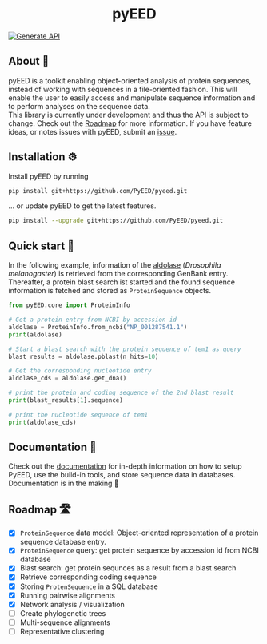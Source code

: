 <div align="center">
<h1 align="center">pyEED

</div>

[![Generate API](https://github.com/PyEED/pyeed/actions/workflows/generate_api.yaml/badge.svg)](https://github.com/PyEED/pyeed/actions/workflows/generate_api.yaml)

## About 📖
pyEED is a toolkit enabling object-oriented analysis of protein sequences, instead of working with sequences in a file-oriented fashion. This will enable the user to easily access and manipulate sequence information and to perform analyses on the sequence data.  
This library is currently under development and thus the API is subject to change. Check out the [Roadmap](#roadmap-%EF%B8%8F) for more information. If you have feature ideas, or notes issues with pyEED, submit an [issue](https://github.com/PyEED/pyeed/issues).


## Installation ⚙️

Install pyEED by running
```bash
pip install git+https://github.com/PyEED/pyeed.git
```
... or update pyEED to get the latest features.
```bash
pip install --upgrade git+https://github.com/PyEED/pyeed.git
```

## Quick start 🚀

In the following example, information of the [aldolase](https://www.ncbi.nlm.nih.gov/protein/NP_001287541.1/) (*Drosophila melanogaster*) is retrieved from the corresponding GenBank entry. Thereafter, a protein blast search ist started and the found sequence information is fetched and stored as `ProteinSequence` objects.

```python
from pyEED.core import ProteinInfo

# Get a protein entry from NCBI by accession id
aldolase = ProteinInfo.from_ncbi("NP_001287541.1")
print(aldolase)

# Start a blast search with the protein sequence of tem1 as query
blast_results = aldolase.pblast(n_hits=10)

# Get the corresponding nucleotide entry
aldolase_cds = aldolase.get_dna()

# print the protein and coding sequence of the 2nd blast result
print(blast_results[1].sequence)

# print the nucleotide sequence of tem1
print(aldolase_cds)
```

## Documentation 📘

Check out the [documentation](https://pyeed.github.io/pyeed/) for in-depth information on how to setup PyEED, 
use the build-in tools, and store sequence data in databases.  
Documentation is in the making 🐛

## Roadmap 🛣️

- [x] `ProteinSequence` data model: Object-oriented representation of a protein sequence database entry.
- [x] `ProteinSequence` query: get protein sequence by accession id from NCBI database
- [x] Blast search: get protein sequnces as a result from a blast search
- [x] Retrieve corresponding coding sequence
- [x] Storing `ProtenSequence` in a SQL database
- [x] Running pairwise alignments
- [x] Network analysis / visualization
- [ ] Create phylogenetic trees
- [ ] Multi-sequence alignments
- [ ] Representative clustering
